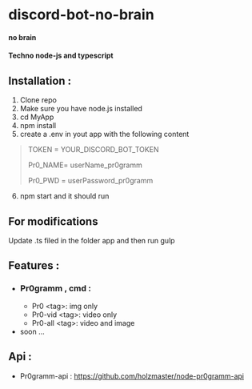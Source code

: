# discord-bot-no-brain
#### no brain
#### Techno node-js and typescript

## Installation :

1. Clone repo
2. Make sure you have node.js installed
3. cd MyApp
4. npm install
5. create a .env in yout app with the following content
  >TOKEN = YOUR_DISCORD_BOT_TOKEN
  >
  >Pr0_NAME= userName_pr0gramm
  >
  >Pr0_PWD = userPassword_pr0gramm

6. npm start and it should run


## For modifications

Update .ts filed in the folder app and then run gulp

## Features :

+ ### Pr0gramm , cmd :
  + Pr0 \<tag>: img only
  + Pr0-vid \<tag>: video only
  + Pr0-all \<tag>: video and image
+ soon ...

## Api :

+ Pr0gramm-api : https://github.com/holzmaster/node-pr0gramm-api
